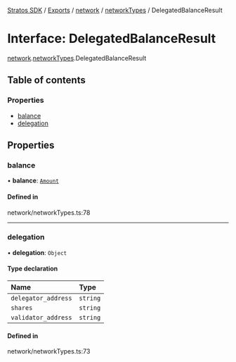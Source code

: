 [Stratos SDK](../README.md) / [Exports](../modules.md) / [network](../modules/network.md) / [networkTypes](../modules/network.networkTypes.md) / DelegatedBalanceResult

# Interface: DelegatedBalanceResult

[network](../modules/network.md).[networkTypes](../modules/network.networkTypes.md).DelegatedBalanceResult

## Table of contents

### Properties

- [balance](network.networkTypes.DelegatedBalanceResult.md#balance)
- [delegation](network.networkTypes.DelegatedBalanceResult.md#delegation)

## Properties

### balance

• **balance**: [`Amount`](network.networkTypes.Amount.md)

#### Defined in

network/networkTypes.ts:78

___

### delegation

• **delegation**: `Object`

#### Type declaration

| Name | Type |
| :------ | :------ |
| `delegator_address` | `string` |
| `shares` | `string` |
| `validator_address` | `string` |

#### Defined in

network/networkTypes.ts:73
